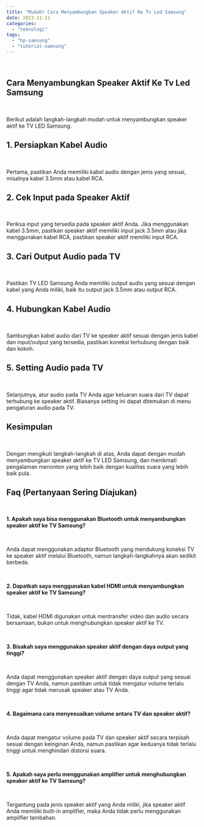 ```yaml
---
title: "Mudah! Cara Menyambungkan Speaker Aktif Ke Tv Led Samsung"
date: 2023-11-11
categories: 
  - "teknologi"
tags: 
  - "hp-samsung"
  - "tutorial-samsung"
---
```


 

## Cara Menyambungkan Speaker Aktif Ke Tv Led Samsung

 

Berikut adalah langkah-langkah mudah untuk menyambungkan speaker aktif ke TV LED Samsung.

## 1\. Persiapkan Kabel Audio

 

Pertama, pastikan Anda memiliki kabel audio dengan jenis yang sesuai, misalnya kabel 3.5mm atau kabel RCA.

## 2\. Cek Input pada Speaker Aktif

 

Periksa input yang tersedia pada speaker aktif Anda. Jika menggunakan kabel 3.5mm, pastikan speaker aktif memiliki input jack 3.5mm atau jika menggunakan kabel RCA, pastikan speaker aktif memiliki input RCA.

## 3\. Cari Output Audio pada TV

 

Pastikan TV LED Samsung Anda memiliki output audio yang sesuai dengan kabel yang Anda miliki, baik itu output jack 3.5mm atau output RCA.

## 4\. Hubungkan Kabel Audio

 

Sambungkan kabel audio dari TV ke speaker aktif sesuai dengan jenis kabel dan input/output yang tersedia, pastikan koneksi terhubung dengan baik dan kokoh.

## 5\. Setting Audio pada TV

 

Selanjutnya, atur audio pada TV Anda agar keluaran suara dari TV dapat terhubung ke speaker aktif. Biasanya setting ini dapat ditemukan di menu pengaturan audio pada TV.

## Kesimpulan

 

Dengan mengikuti langkah-langkah di atas, Anda dapat dengan mudah menyambungkan speaker aktif ke TV LED Samsung, dan menikmati pengalaman menonton yang lebih baik dengan kualitas suara yang lebih baik pula.

## Faq (Pertanyaan Sering Diajukan)

 

**1\. Apakah saya bisa menggunakan Bluetooth untuk menyambungkan speaker aktif ke TV Samsung?**

 

Anda dapat menggunakan adaptor Bluetooth yang mendukung koneksi TV ke speaker aktif melalui Bluetooth, namun langkah-langkahnya akan sedikit berbeda.

 

**2\. Dapatkah saya menggunakan kabel HDMI untuk menyambungkan speaker aktif ke TV Samsung?**

 

Tidak, kabel HDMI digunakan untuk mentransfer video dan audio secara bersamaan, bukan untuk menghubungkan speaker aktif ke TV.

 

**3\. Bisakah saya menggunakan speaker aktif dengan daya output yang tinggi?**

 

Anda dapat menggunakan speaker aktif dengan daya output yang sesuai dengan TV Anda, namun pastikan untuk tidak mengatur volume terlalu tinggi agar tidak merusak speaker atau TV Anda.

 

**4\. Bagaimana cara menyesuaikan volume antara TV dan speaker aktif?**

 

Anda dapat mengatur volume pada TV dan speaker aktif secara terpisah sesuai dengan keinginan Anda, namun pastikan agar keduanya tidak terlalu tinggi untuk menghindari distorsi suara.

 

**5\. Apakah saya perlu menggunakan amplifier untuk menghubungkan speaker aktif ke TV Samsung?**

 

Tergantung pada jenis speaker aktif yang Anda miliki, jika speaker aktif Anda memiliki built-in amplifier, maka Anda tidak perlu menggunakan amplifier tambahan.
